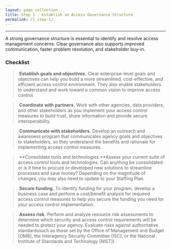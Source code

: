 ```yaml
---
layout: page_collection
title: Step 1 - Establish an Access Governance Structure
permalink: /1_step-1/
---
```

<script>
$(function() {
  $( "#accordion" ).accordion({
    heightStyle: "content",
    collapsible: "true",
    active: "false"
  });
});
</script>

<script src="https://use.fontawesome.com/e20c671b68.js"></script>
-----------------------------------------------------

 A strong governance structure is essential to identify and resolve access management concerns. Clear governance also supports improved communication, faster problem resolution, and stakeholder buy-in. 


### Checklist

> <i class="fa fa-check-square-o"></i> &nbsp;**Establish goals and objectives.** Clear enterprise-level goals and objectives can help you build a more streamlined, cost-effective, and efficient access control environment. They also enable stakeholders to understand and work toward a common vision to improve access control. 

> <i class="fa fa-check-square-o"></i> &nbsp;**Coordinate with partners.** Work with other agencies, data providers, and other stakeholders as you implement your access control measures to build trust, share information and provide secure interoperability.

> <i class="fa fa-check-square-o"></i> &nbsp;**Communicate with stakeholders.** Develop an outreach and awareness program that communicates agency goals and objectives to stakeholders, so they understand the benefits and rationale for implementing access control measures.

> <i class="fa fa-check-square-o"></i> &nbsp;**Consolidate tools and technologies.**Assess your current suite of access control tools and technologies. Can anything be consolidated or is it time to procure or developed new solutions to streamline processes and save money? Depending on the magnitude of changes, you may also need to update to your Staffing Plan.

> <i class="fa fa-check-square-o"></i> &nbsp;**Secure funding.** To identify funding for your program, develop a business case and perform a cost/benefit analysis for required access control measures to help you secure the funding you need for your access control implementation.

> <i class="fa fa-check-square-o"></i> &nbsp;**Assess risk.** Perform and analyze resource risk assessments to determine which security and access control requirements will be needed to protect your agency. Evaluate risks against authoritative standardssuch as those set by the Office of Management and Budget [OMB], the Interagency Security Committee [ISC], or the National Institute of Standards and Technology [NIST]). 



















